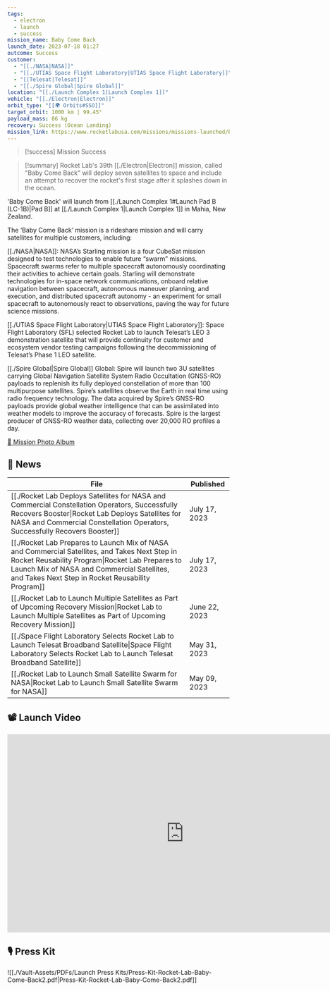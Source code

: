 ```yaml
---
tags:
  - electron
  - launch
  - success
mission_name: Baby Come Back
launch_date: 2023-07-18 01:27
outcome: Success
customer:
  - "[[./NASA|NASA]]"
  - "[[./UTIAS Space Flight Laboratory|UTIAS Space Flight Laboratory]]"
  - "[[Telesat|Telesat]]"
  - "[[./Spire Global|Spire Global]]"
location: "[[./Launch Complex 1|Launch Complex 1]]"
vehicle: "[[./Electron|Electron]]"
orbit_type: "[[🌍 Orbits#SSO]]"
target_orbit: 1000 km | 99.45°
payload_mass: 86 kg
recovery: Success (Ocean Landing)
mission_link: https://www.rocketlabusa.com/missions/missions-launched/baby-come-back/
---
```

>[!success] Mission Success

>[!summary]
Rocket Lab's 39th [[./Electron|Electron]] mission, called "Baby Come Back" will deploy seven satellites to space and include an attempt to recover the rocket's first stage after it splashes down in the ocean.
>
'Baby Come Back' will launch from [[./Launch Complex 1#Launch Pad B (LC-1B)|Pad B]] at [[./Launch Complex 1|Launch Complex 1]] in Mahia, New Zealand.
>
The ‘Baby Come Back’ mission is a rideshare mission and will carry satellites for multiple customers, including: 
>
[[./NASA|NASA]]:  NASA’s Starling mission is a four CubeSat mission designed to test technologies to enable future “swarm” missions. Spacecraft swarms refer to multiple spacecraft autonomously coordinating their activities to achieve certain goals. Starling will demonstrate technologies for in-space network communications, onboard relative navigation between spacecraft, autonomous maneuver planning, and execution, and distributed spacecraft autonomy - an experiment for small spacecraft to autonomously react to observations, paving the way for future science missions.
>
[[./UTIAS Space Flight Laboratory|UTIAS Space Flight Laboratory]]:  Space Flight Laboratory (SFL) selected Rocket Lab to launch Telesat’s LEO 3 demonstration satellite that will provide continuity for customer and ecosystem vendor testing campaigns following the decommissioning of Telesat’s Phase 1 LEO satellite.
>
[[./Spire Global|Spire Global]] Global:  Spire will launch two 3U satellites carrying Global Navigation Satellite System Radio Occultation (GNSS-RO) payloads to replenish its fully deployed constellation of more than 100 multipurpose satellites. Spire’s satellites observe the Earth in real time using radio frequency technology. The data acquired by Spire’s GNSS-RO payloads provide global weather intelligence that can be assimilated into weather models to improve the accuracy of forecasts. Spire is the largest producer of GNSS-RO weather data, collecting over 20,000 RO profiles a day.
>
[📸 Mission Photo Album](https://www.flickr.com/photos/rocketlab/albums/72177720309411224/)

## 📰 News
| File                                                                                                                                                                                                                                                       | Published     |
| ---------------------------------------------------------------------------------------------------------------------------------------------------------------------------------------------------------------------------------------------------------- | ------------- |
| [[./Rocket Lab Deploys Satellites for NASA and Commercial Constellation Operators,  Successfully Recovers Booster\|Rocket Lab Deploys Satellites for NASA and Commercial Constellation Operators,  Successfully Recovers Booster]]                   | July 17, 2023 |
| [[./Rocket Lab Prepares to Launch Mix of NASA and Commercial Satellites, and Takes Next Step in Rocket Reusability Program\|Rocket Lab Prepares to Launch Mix of NASA and Commercial Satellites, and Takes Next Step in Rocket Reusability Program]] | July 17, 2023 |
| [[./Rocket Lab to Launch Multiple Satellites as Part of Upcoming Recovery Mission\|Rocket Lab to Launch Multiple Satellites as Part of Upcoming Recovery Mission]]                                                                                   | June 22, 2023 |
| [[./Space Flight Laboratory Selects Rocket Lab to Launch Telesat Broadband Satellite\|Space Flight Laboratory Selects Rocket Lab to Launch Telesat Broadband Satellite]]                                                                             | May 31, 2023  |
| [[./Rocket Lab to Launch Small Satellite Swarm for NASA\|Rocket Lab to Launch Small Satellite Swarm for NASA]]                                                                                                                                       | May 09, 2023  |


## 📽️ Launch Video

<iframe width="800" height="450" src="https://www.youtube.com/embed/AA6WI05yKHM" title="Rocket Lab&#39;s Electron - Baby Come Back Mission" frameborder="0" allow="accelerometer; autoplay; clipboard-write; encrypted-media; gyroscope; picture-in-picture; web-share" referrerpolicy="strict-origin-when-cross-origin" allowfullscreen></iframe>     

## 🎙️ Press Kit

![[./Vault-Assets/PDFs/Launch Press Kits/Press-Kit-Rocket-Lab-Baby-Come-Back2.pdf|Press-Kit-Rocket-Lab-Baby-Come-Back2.pdf]]